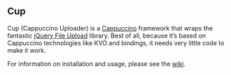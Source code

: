 ## Cup

Cup (Cappuccino Uploader) is a [Cappuccino](http://www.cappuccino-project.org) framework that wraps the fantastic [jQuery File Upload](http://blueimp.github.io/jQuery-File-Upload/) library. Best of all, because it’s based on Cappuccino technologies like KVO and bindings, it needs very little code to make it work.

For information on installation and usage, please see the [wiki](https://github.com/aparajita/Cup/wiki).
